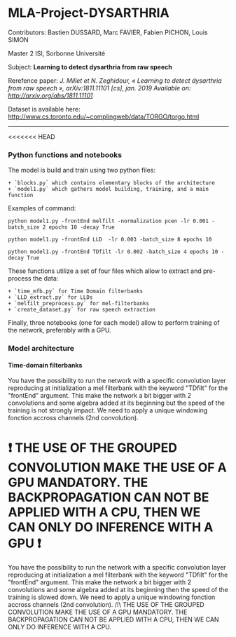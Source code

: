 # MLA-Project-DYSARTHRIA

Contributors: Bastien DUSSARD, Marc FAVIER, Fabien PICHON, Louis SIMON

Master 2 ISI, Sorbonne Université

Subject: **Learning to detect dysarthria from raw speech**

Rerefence paper: *J. Millet et N. Zeghidour, « Learning to detect dysarthria from raw speech », arXiv:1811.11101 [cs], jan. 2019 Available on: http://arxiv.org/abs/1811.11101*

Dataset is available here: http://www.cs.toronto.edu/~complingweb/data/TORGO/torgo.html

****

<<<<<<< HEAD
### Python functions and notebooks

The model is build and train using two python files:

    + `blocks.py` which contains elementary blocks of the architecture
    + `model1.py` which gathers model building, training, and a main function

Examples of command:

`python model1.py -frontEnd melfilt -normalization pcen -lr 0.001 -batch_size 2 epochs 10 -decay True`

`python model1.py -frontEnd LLD  -lr 0.003 -batch_size 8 epochs 10 `

`python model1.py -frontEnd TDfilt -lr 0.002 -batch_size 4 epochs 10 -decay True`


These functions utilize a set of four files which allow to extract and pre-process the data:

    + `time_mfb.py` for Time Domain filterbanks
    + `LLD_extract.py` for LLDs
    + `melfilt_preprocess.py` for mel-filterbanks
    + `create_dataset.py` for raw speech extraction

Finally, three notebooks (one for each model) allow to perform training of the network, preferably with a GPU.



### Model architecture

#### Time-domain filterbanks

You have the possibility to run the network with a specific convolution layer reproducing at initialization a mel filterbank with the keyword "TDfilt" for the "frontEnd" argument. This make the network a bit bigger with 2 convolutions and some algebra added at its beginning but the speed of the training is not strongly impact. We need to apply a unique windowing fonction accross channels (2nd convolution).

:exclamation: THE USE OF THE GROUPED CONVOLUTION MAKE THE USE OF A GPU MANDATORY. THE BACKPROPAGATION CAN NOT BE APPLIED WITH A CPU, THEN WE CAN ONLY DO INFERENCE WITH A GPU :exclamation:
=======
You have the possibility to run the network with a specific convolution layer reproducing at initialization a mel filterbank with the keyword "TDfilt" for the "frontEnd" argument.
This make the network a bit bigger with 2 convolutions and some algebra added at its beginning then the speed of the training is slowed down. We need to apply a unique windowing fonction accross channels (2nd convolution).
/!\ THE USE OF THE GROUPED CONVOLUTION MAKE THE USE OF A GPU MANDATORY. THE BACKPROPAGATION CAN NOT BE APPLIED WITH A CPU, THEN WE CAN ONLY DO INFERENCE WITH A CPU.

